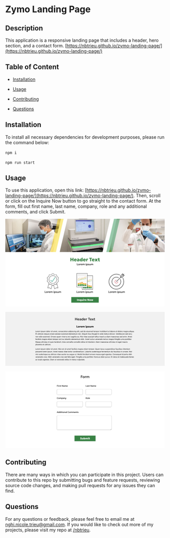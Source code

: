 # Zymo Landing Page
## Description

This application is a responsive landing page that includes a header, hero section, and a contact form.
[https://nbtrieu.github.io/zymo-landing-page/](https://nbtrieu.github.io/zymo-landing-page/)

## Table of Content

* [Installation](#installation)

* [Usage](#usage)

* [Contributing](#contributing)

* [Questions](#questions)   


## Installation

To install all necessary dependencies for development purposes, please run the command below:  

``npm i``  

``npm run start``


## Usage

To use this application, open this link: [https://nbtrieu.github.io/zymo-landing-page/](https://nbtrieu.github.io/zymo-landing-page/). Then, scroll or click on the Inquire Now button to go straight to the contact form. At the form, fill out first name, last name, company, role and any additional comments, and click Submit.

 
![Header](./src/assets/header.png)  

![Hero](./src/assets/hero.png)  

![Form](./src/assets/form.png)  


## Contributing

There are many ways in which you can participate in this project.
Users can contribute to this repo by submitting bugs and feature requests, reviewing source code changes, and making pull requests for any issues they can find.    


## Questions

For any questions or feedback, please feel free to email me at nghi.nicole.trieu@gmail.com.
If you would like to check out more of my projects, please visit my repo at [/nbtrieu](https://github.com/nbtrieu).

